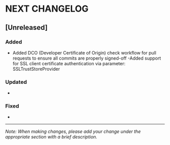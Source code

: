 # NEXT CHANGELOG

## [Unreleased]

### Added
- Added DCO (Developer Certificate of Origin) check workflow for pull requests to ensure all commits are properly signed-off
-Added support for SSL client certificate authentication via parameter: SSLTrustStoreProvider

### Updated
- 

### Fixed
-

---
*Note: When making changes, please add your change under the appropriate section with a brief description.* 